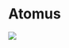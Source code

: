 # Atomus

<img src="https://blogfiles.pstatic.net/MjAxOTA1MDVfMTI1/MDAxNTU3MDI5MjI4MTM3.np-wokvHI7QKC7IMATIZ1Q6NVQULdvup9XhWbWg1250g.w_umV-EQpXNL3EAJaPwAQKlh7_QnDsTiiooDPZJq4wgg.PNG.coolwindkmh/%EC%99%BC%EC%AA%BD%ED%9A%8C%EC%A0%84.png">
